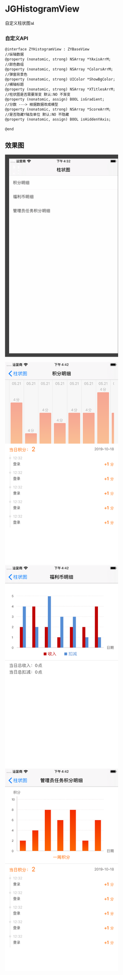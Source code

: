# JGHistogramView
自定义柱状图📊

### 自定义API

```
@interface ZYHistogramView : ZYBaseView
//纵轴数据
@property (nonatomic, strong) NSArray *YAxisArrM;
//颜色数组
@property (nonatomic, strong) NSArray *ColorsArrM;
//弹窗背景色
@property (nonatomic, strong) UIColor *ShowBgColor;
//横轴标题
@property (nonatomic, strong) NSArray *XTitlesArrM;
//柱状图是否需要渐变 默认:NO 不渐变
@property (nonatomic, assign) BOOL isGradient;
//分数 ---> 根据数据改成模型
@property (nonatomic, strong) NSArray *ScoreArrM;
//是否隐藏Y轴及单位 默认:NO 不隐藏
@property (nonatomic, assign) BOOL isHiddenYAxis;

@end
```


## 效果图

<img src="./Images/HistogramV.gif" width="375">

<img src="./Images/1.png" width="375">  <img src="./Images/2.png" width="375"> 
<img src="./Images/3.png" width="375"> 

